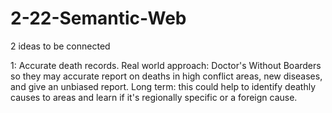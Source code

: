# 2-22-Semantic-Web
2 ideas to be connected

1: Accurate death records. Real world approach: Doctor's Without Boarders so they may accurate report on deaths in high conflict areas, new diseases, and give an unbiased report. Long term: this could help to identify deathly causes to areas and learn if it's regionally specific or a foreign cause.
